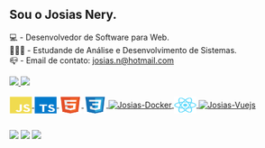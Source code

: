 ## Sou o Josias Nery.

💻 - Desenvolvedor de Software para Web.  
👨🏻‍🎓 - Estudande de Análise e Desenvolvimento de Sistemas.   
📪 - Email de contato: josias.n@hotmail.com

<div>
  <a href="https://github.com/Josias-Nery">
  <img height=160em aling:"center" src="https://github-readme-stats.vercel.app/api?username=Josias-Nery&show_icons=true&theme=radical&include_all_commits=true&count_private=false"/>
  <img height=160em aling:"center" src="https://github-readme-stats.vercel.app/api/top-langs/?username=Josias-Nery&layout=compact&langs_count=7&theme=radical"/>
</div>
  
  <div style="display: inline_block"><br>
  <img align="center" alt="Josias-Js" height="30" width="40" src="https://raw.githubusercontent.com/devicons/devicon/master/icons/javascript/javascript-plain.svg">
  <img align="center" alt="Josias-Ts" height="30" width="40" src="https://raw.githubusercontent.com/devicons/devicon/master/icons/typescript/typescript-plain.svg">
  <img align="center" alt="Josias-HTML" height="30" width="40" src="https://raw.githubusercontent.com/devicons/devicon/master/icons/html5/html5-original.svg">
  <img align="center" alt="Josias-CSS" height="30" width="40" src="https://raw.githubusercontent.com/devicons/devicon/master/icons/css3/css3-original.svg">
  <img align="center" alt="Josias-Docker" height="30" width="40" src="https://cdn.jsdelivr.net/gh/devicons/devicon/icons/docker/docker-original-wordmark.svg">
  <img align="center" alt="Josias-React" height="30" width="40" src="https://raw.githubusercontent.com/devicons/devicon/master/icons/react/react-original.svg">
  <img align="center" alt="Josias-Vuejs" height="30" width="40" src="https://cdn.jsdelivr.net/gh/devicons/devicon/icons/vuejs/vuejs-original-wordmark.svg">
</div>
  
 ##
  
 <div>
   <a href="https://www.instagram.com/joh_nery10/" target="_blank"><img src="https://img.shields.io/badge/-Instagram-%23E4405F?style=for-the-badge&logo=instagram&logoColor=white" target="_blank"></a>
  <a href = "mailto:josias.n@hotmail.com"><img src="https://img.shields.io/badge/Microsoft_Outlook-0078D4?style=for-the-badge&logo=microsoft-outlook&logoColor=white" target="_blank"></a>
  <a href="https://www.linkedin.com/in/josias-nery-78a39a175/" target="_blank"><img src="https://img.shields.io/badge/-LinkedIn-%230077B5?style=for-the-badge&logo=linkedin&logoColor=white" target="_blank"></a> 
 </div>
